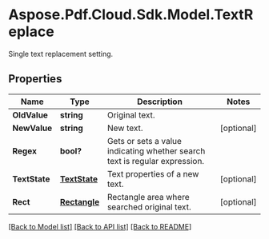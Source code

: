 ﻿# Aspose.Pdf.Cloud.Sdk.Model.TextReplace
Single text replacement setting.

## Properties

Name | Type | Description | Notes
------------ | ------------- | ------------- | -------------
**OldValue** | **string** | Original text. | 
**NewValue** | **string** | New text. | [optional] 
**Regex** | **bool?** | Gets or sets a value indicating whether search text is regular expression. | 
**TextState** | [**TextState**](TextState.md) | Text properties of a new text. | [optional] 
**Rect** | [**Rectangle**](Rectangle.md) | Rectangle area where searched original text. | [optional] 

[[Back to Model list]](../README.md#documentation-for-models) [[Back to API list]](../README.md#documentation-for-api-endpoints) [[Back to README]](../README.md)

